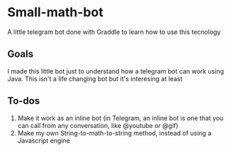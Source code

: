 # Small-math-bot
A little telegram bot done with Graddle to learn how to use this tecnology

## Goals
I made this little bot just to understand how a telegram bot can work using Java. This isn't a life changing bot but it's interesing at least

## To-dos
1. Make it work as an inline bot (in Telegram, an inline bot is one that you can call from any conversation, like @youtube or @gif)
2. Make my own String-to-math-to-string method, instead of using a Javascript engine
